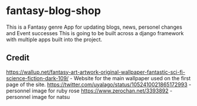 # fantasy-blog-shop
This is a Fantasy genre App for updating blogs, news, personel changes and Event successes This is going to be built across a django framework with multiple apps built into the project.

## Credit

https://wallup.net/fantasy-art-artwork-original-wallpaper-fantastic-sci-fi-science-fiction-dark-109/ - Website for the main wallpaper used on the first page of the site.
https://twitter.com/uyalago/status/1052410021865172993 - personnel image for ruby rose
https://www.zerochan.net/3393892 - personnel image for natsu